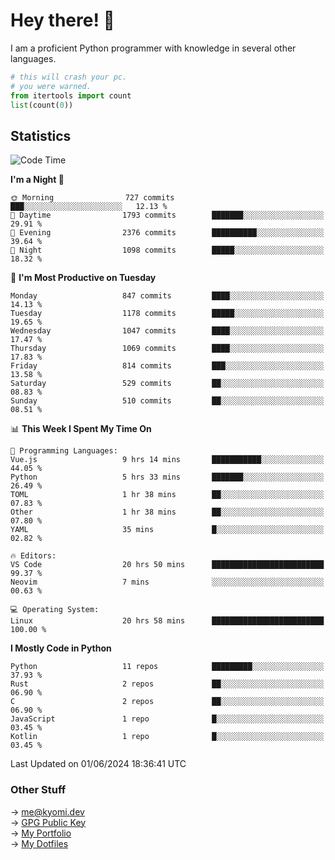 # Hey there! 👋

I am a proficient Python programmer with knowledge in several other languages.

```py
# this will crash your pc.
# you were warned.
from itertools import count
list(count(0))
```

## Statistics
<!--START_SECTION:waka-->
![Code Time](http://img.shields.io/badge/Code%20Time-1%2C136%20hrs%2018%20mins-blue)

**I'm a Night 🦉** 

```text
🌞 Morning                727 commits         ███░░░░░░░░░░░░░░░░░░░░░░   12.13 % 
🌆 Daytime                1793 commits        ███████░░░░░░░░░░░░░░░░░░   29.91 % 
🌃 Evening                2376 commits        ██████████░░░░░░░░░░░░░░░   39.64 % 
🌙 Night                  1098 commits        █████░░░░░░░░░░░░░░░░░░░░   18.32 % 
```
📅 **I'm Most Productive on Tuesday** 

```text
Monday                   847 commits         ████░░░░░░░░░░░░░░░░░░░░░   14.13 % 
Tuesday                  1178 commits        █████░░░░░░░░░░░░░░░░░░░░   19.65 % 
Wednesday                1047 commits        ████░░░░░░░░░░░░░░░░░░░░░   17.47 % 
Thursday                 1069 commits        ████░░░░░░░░░░░░░░░░░░░░░   17.83 % 
Friday                   814 commits         ███░░░░░░░░░░░░░░░░░░░░░░   13.58 % 
Saturday                 529 commits         ██░░░░░░░░░░░░░░░░░░░░░░░   08.83 % 
Sunday                   510 commits         ██░░░░░░░░░░░░░░░░░░░░░░░   08.51 % 
```


📊 **This Week I Spent My Time On** 

```text
💬 Programming Languages: 
Vue.js                   9 hrs 14 mins       ███████████░░░░░░░░░░░░░░   44.05 % 
Python                   5 hrs 33 mins       ███████░░░░░░░░░░░░░░░░░░   26.49 % 
TOML                     1 hr 38 mins        ██░░░░░░░░░░░░░░░░░░░░░░░   07.83 % 
Other                    1 hr 38 mins        ██░░░░░░░░░░░░░░░░░░░░░░░   07.80 % 
YAML                     35 mins             █░░░░░░░░░░░░░░░░░░░░░░░░   02.82 % 

🔥 Editors: 
VS Code                  20 hrs 50 mins      █████████████████████████   99.37 % 
Neovim                   7 mins              ░░░░░░░░░░░░░░░░░░░░░░░░░   00.63 % 

💻 Operating System: 
Linux                    20 hrs 58 mins      █████████████████████████   100.00 % 
```

**I Mostly Code in Python** 

```text
Python                   11 repos            █████████░░░░░░░░░░░░░░░░   37.93 % 
Rust                     2 repos             ██░░░░░░░░░░░░░░░░░░░░░░░   06.90 % 
C                        2 repos             ██░░░░░░░░░░░░░░░░░░░░░░░   06.90 % 
JavaScript               1 repo              █░░░░░░░░░░░░░░░░░░░░░░░░   03.45 % 
Kotlin                   1 repo              █░░░░░░░░░░░░░░░░░░░░░░░░   03.45 % 
```




 Last Updated on 01/06/2024 18:36:41 UTC
<!--END_SECTION:waka-->

### Other Stuff

→ [me@kyomi.dev](mailto:me@kyomi.dev)\
→ [GPG Public Key](https://github.com/bitterteriyaki.gpg)\
→ [My Portfolio](https://kyomi.dev)\
→ [My Dotfiles](https://github.com/bitterteriyaki/dotfiles)

